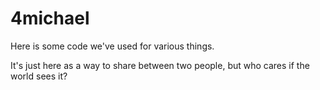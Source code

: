 # 4michael

Here is some code we've used for various things.

It's just here as a way to share between two people, but
who cares if the world sees it?
